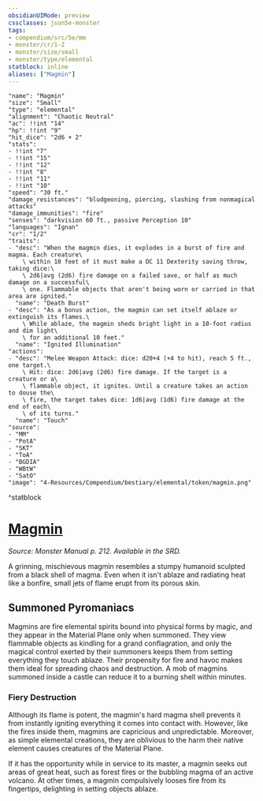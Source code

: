 ```yaml
---
obsidianUIMode: preview
cssclasses: json5e-monster
tags:
- compendium/src/5e/mm
- monster/cr/1-2
- monster/size/small
- monster/type/elemental
statblock: inline
aliases: ["Magmin"]
---
```

```statblock
"name": "Magmin"
"size": "Small"
"type": "elemental"
"alignment": "Chaotic Neutral"
"ac": !!int "14"
"hp": !!int "9"
"hit_dice": "2d6 + 2"
"stats":
- !!int "7"
- !!int "15"
- !!int "12"
- !!int "8"
- !!int "11"
- !!int "10"
"speed": "30 ft."
"damage_resistances": "bludgeoning, piercing, slashing from nonmagical attacks"
"damage_immunities": "fire"
"senses": "darkvision 60 ft., passive Perception 10"
"languages": "Ignan"
"cr": "1/2"
"traits":
- "desc": "When the magmin dies, it explodes in a burst of fire and magma. Each creature\
    \ within 10 feet of it must make a DC 11 Dexterity saving throw, taking dice:\
    \ 2d6|avg (2d6) fire damage on a failed save, or half as much damage on a successful\
    \ one. Flammable objects that aren't being worn or carried in that area are ignited."
  "name": "Death Burst"
- "desc": "As a bonus action, the magmin can set itself ablaze or extinguish its flames.\
    \ While ablaze, the magmin sheds bright light in a 10-foot radius and dim light\
    \ for an additional 10 feet."
  "name": "Ignited Illumination"
"actions":
- "desc": "Melee Weapon Attack: dice: d20+4 (+4 to hit), reach 5 ft., one target.\
    \ Hit: dice: 2d6|avg (2d6) fire damage. If the target is a creature or a\
    \ flammable object, it ignites. Until a creature takes an action to douse the\
    \ fire, the target takes dice: 1d6|avg (1d6) fire damage at the end of each\
    \ of its turns."
  "name": "Touch"
"source":
- "MM"
- "PotA"
- "SKT"
- "ToA"
- "BGDIA"
- "WBtW"
- "SatO"
"image": "4-Resources/Compendium/bestiary/elemental/token/magmin.png"
```
^statblock
# [Magmin](4-Resources/Compendium/bestiary/elemental/magmin.md)
*Source: Monster Manual p. 212. Available in the SRD.*  

A grinning, mischievous magmin resembles a stumpy humanoid sculpted from a black shell of magma. Even when it isn't ablaze and radiating heat like a bonfire, small jets of flame erupt from its porous skin.

## Summoned Pyromaniacs

Magmins are fire elemental spirits bound into physical forms by magic, and they appear in the Material Plane only when summoned. They view flammable objects as kindling for a grand conflagration, and only the magical control exerted by their summoners keeps them from setting everything they touch ablaze. Their propensity for fire and havoc makes them ideal for spreading chaos and destruction. A mob of magmins summoned inside a castle can reduce it to a burning shell within minutes.

### Fiery Destruction

Although its flame is potent, the magmin's hard magma shell prevents it from instantly igniting everything it comes into contact with. However, like the fires inside them, magmins are capricious and unpredictable. Moreover, as simple elemental creations, they are oblivious to the harm their native element causes creatures of the Material Plane.

If it has the opportunity while in service to its master, a magmin seeks out areas of great heat, such as forest fires or the bubbling magma of an active volcano. At other times, a magmin compulsively looses fire from its fingertips, delighting in setting objects ablaze.